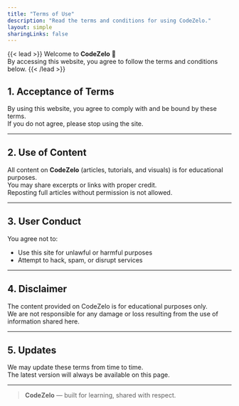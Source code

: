 ```yaml
---
title: "Terms of Use"
description: "Read the terms and conditions for using CodeZelo."
layout: simple
sharingLinks: false
---
```


{{< lead >}}
Welcome to **CodeZelo** 👋  
By accessing this website, you agree to follow the terms and conditions below.
{{< /lead >}}

## 1. Acceptance of Terms
By using this website, you agree to comply with and be bound by these terms.  
If you do not agree, please stop using the site.

---

## 2. Use of Content
All content on **CodeZelo** (articles, tutorials, and visuals) is for educational purposes.  
You may share excerpts or links with proper credit.  
Reposting full articles without permission is not allowed.

---

## 3. User Conduct
You agree not to:
- Use this site for unlawful or harmful purposes  
- Attempt to hack, spam, or disrupt services  

---

## 4. Disclaimer
The content provided on CodeZelo is for educational purposes only.  
We are not responsible for any damage or loss resulting from the use of information shared here.

---

## 5. Updates
We may update these terms from time to time.  
The latest version will always be available on this page.

---

> **CodeZelo** — built for learning, shared with respect.
